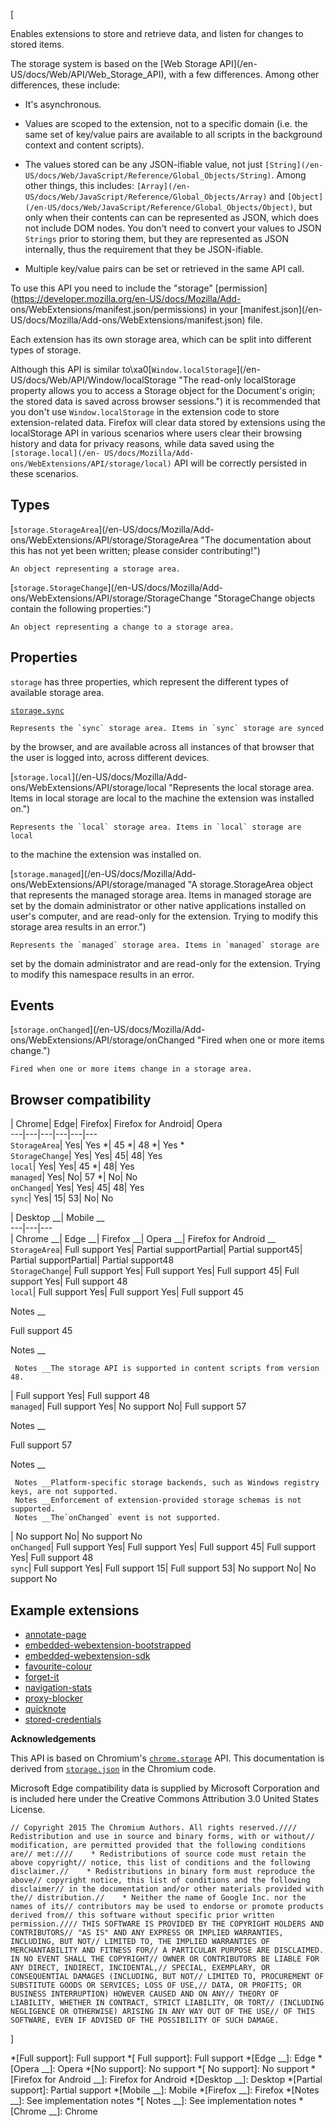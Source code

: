 [



Enables extensions to store and retrieve data, and listen for changes to
stored items.



The storage system is based on the [Web Storage API](/en-
US/docs/Web/API/Web_Storage_API), with a few differences. Among other
differences, these include:





  * It's asynchronous.


  * Values are scoped to the extension, not to a specific domain (i.e. the same set of key/value pairs are available to all scripts in the background context and content scripts).


  * The values stored can be any JSON-ifiable value, not just `[String](/en-US/docs/Web/JavaScript/Reference/Global_Objects/String)`. Among other things, this includes: `[Array](/en-US/docs/Web/JavaScript/Reference/Global_Objects/Array)` and `[Object](/en-US/docs/Web/JavaScript/Reference/Global_Objects/Object)`, but only when their contents can can be represented as JSON, which does not include DOM nodes. You don't need to convert your values to JSON `Strings` prior to storing them, but they are represented as JSON internally, thus the requirement that they be JSON-ifiable.


  * Multiple key/value pairs can be set or retrieved in the same API call.




To use this API you need to include the "storage"
[permission](https://developer.mozilla.org/en-US/docs/Mozilla/Add-
ons/WebExtensions/manifest.json/permissions) in your [manifest.json](/en-
US/docs/Mozilla/Add-ons/WebExtensions/manifest.json) file.



Each extension has its own storage area, which can be split into different
types of storage.



Although this API is similar to\xa0[`Window.localStorage`](/en-
US/docs/Web/API/Window/localStorage "The read-only localStorage property
allows you to access a Storage object for the Document's origin; the stored
data is saved across browser sessions.") it is recommended that you don't use
`Window.localStorage` in the extension code to store extension-related data.
Firefox will clear data stored by extensions using the localStorage API in
various scenarios where users clear their browsing history and data for
privacy reasons, while data saved using the `[storage.local](/en-
US/docs/Mozilla/Add-ons/WebExtensions/API/storage/local)` API will be
correctly persisted in these scenarios.



## Types



[`storage.StorageArea`](/en-US/docs/Mozilla/Add-
ons/WebExtensions/API/storage/StorageArea "The documentation about this has
not yet been written; please consider contributing!")

    An object representing a storage area.

[`storage.StorageChange`](/en-US/docs/Mozilla/Add-
ons/WebExtensions/API/storage/StorageChange "StorageChange objects contain the
following properties:")

    An object representing a change to a storage area.



## Properties



`storage` has three properties, which represent the different types of
available storage area.



[`storage.sync`](/en-US/docs/Mozilla/Add-ons/WebExtensions/API/storage/sync
"Represents the sync storage area. Items in sync storage are synced by the
browser, and are available across all instances of that browser that the user
is logged into \(e.g. via Firefox sync, or a Google account\), across
different devices.")

    Represents the `sync` storage area. Items in `sync` storage are synced
by the browser, and are available across all instances of that browser that
the user is logged into, across different devices.

[`storage.local`](/en-US/docs/Mozilla/Add-
ons/WebExtensions/API/storage/local "Represents the local storage area. Items
in local storage are local to the machine the extension was installed on.")

    Represents the `local` storage area. Items in `local` storage are local
to the machine the extension was installed on.

[`storage.managed`](/en-US/docs/Mozilla/Add-
ons/WebExtensions/API/storage/managed "A storage.StorageArea object that
represents the managed storage area. Items in managed storage are set by the
domain administrator or other native applications installed on user's
computer, and are read-only for the extension. Trying to modify this storage
area results in an error.")

    Represents the `managed` storage area. Items in `managed` storage are
set by the domain administrator and are read-only for the extension. Trying to
modify this namespace results in an error.



## Events



[`storage.onChanged`](/en-US/docs/Mozilla/Add-
ons/WebExtensions/API/storage/onChanged "Fired when one or more items
change.")

    Fired when one or more items change in a storage area.



## Browser compatibility



| Chrome| Edge| Firefox| Firefox for Android| Opera  
---|---|---|---|---|---  
`StorageArea`|  Yes|  Yes *| 45 *| 48 *|  Yes *  
`StorageChange`|  Yes|  Yes| 45| 48|  Yes  
`local`|  Yes|  Yes| 45 *| 48|  Yes  
`managed`|  Yes|  No| 57 *|  No|  No  
`onChanged`|  Yes|  Yes| 45| 48|  Yes  
`sync`|  Yes| 15| 53|  No|  No  
  
| Desktop __| Mobile __  
---|---|---  
| Chrome __| Edge __| Firefox __| Opera __| Firefox for Android __  
`StorageArea`|  Full support Yes| Partial supportPartial| Partial
support45| Partial supportPartial| Partial support48  
`StorageChange`| Full support Yes| Full support Yes| Full
support 45| Full support Yes| Full support 48  
`local`| Full support Yes| Full support Yes| Full support 45

Notes __

Full support 45

Notes __

     Notes __The storage API is supported in content scripts from version 48.
|  Full support Yes| Full support 48  
`managed`| Full support Yes| No support No| Full support 57

Notes __

Full support 57

Notes __

     Notes __Platform-specific storage backends, such as Windows registry keys, are not supported.
     Notes __Enforcement of extension-provided storage schemas is not supported.
     Notes __The`onChanged` event is not supported.
|  No support No| No support No  
`onChanged`| Full support Yes| Full support Yes| Full
support 45| Full support Yes| Full support 48  
`sync`| Full support Yes| Full support 15| Full support 53|
No support No| No support No  
  


## Example extensions

  * [annotate-page](https://github.com/mdn/webextensions-examples/tree/master/annotate-page)
  * [embedded-webextension-bootstrapped](https://github.com/mdn/webextensions-examples/tree/master/embedded-webextension-bootstrapped)
  * [embedded-webextension-sdk](https://github.com/mdn/webextensions-examples/tree/master/embedded-webextension-sdk)
  * [favourite-colour](https://github.com/mdn/webextensions-examples/tree/master/favourite-colour)
  * [forget-it](https://github.com/mdn/webextensions-examples/tree/master/forget-it)
  * [navigation-stats](https://github.com/mdn/webextensions-examples/tree/master/navigation-stats)
  * [proxy-blocker](https://github.com/mdn/webextensions-examples/tree/master/proxy-blocker)
  * [quicknote](https://github.com/mdn/webextensions-examples/tree/master/quicknote)
  * [stored-credentials](https://github.com/mdn/webextensions-examples/tree/master/stored-credentials)



 **Acknowledgements** 

This API is based on Chromium's
[`chrome.storage`](https://developer.chrome.com/extensions/storage) API. This
documentation is derived from
[`storage.json`](https://chromium.googlesource.com/chromium/src/+/master/extensions/common/api/storage.json)
in the Chromium code.



Microsoft Edge compatibility data is supplied by Microsoft Corporation and is
included here under the Creative Commons Attribution 3.0 United States
License.







    
    
    // Copyright 2015 The Chromium Authors. All rights reserved.//// Redistribution and use in source and binary forms, with or without// modification, are permitted provided that the following conditions are// met:////    * Redistributions of source code must retain the above copyright// notice, this list of conditions and the following disclaimer.//    * Redistributions in binary form must reproduce the above// copyright notice, this list of conditions and the following disclaimer// in the documentation and/or other materials provided with the// distribution.//    * Neither the name of Google Inc. nor the names of its// contributors may be used to endorse or promote products derived from// this software without specific prior written permission.//// THIS SOFTWARE IS PROVIDED BY THE COPYRIGHT HOLDERS AND CONTRIBUTORS// "AS IS" AND ANY EXPRESS OR IMPLIED WARRANTIES, INCLUDING, BUT NOT// LIMITED TO, THE IMPLIED WARRANTIES OF MERCHANTABILITY AND FITNESS FOR// A PARTICULAR PURPOSE ARE DISCLAIMED. IN NO EVENT SHALL THE COPYRIGHT// OWNER OR CONTRIBUTORS BE LIABLE FOR ANY DIRECT, INDIRECT, INCIDENTAL,// SPECIAL, EXEMPLARY, OR CONSEQUENTIAL DAMAGES (INCLUDING, BUT NOT// LIMITED TO, PROCUREMENT OF SUBSTITUTE GOODS OR SERVICES; LOSS OF USE,// DATA, OR PROFITS; OR BUSINESS INTERRUPTION) HOWEVER CAUSED AND ON ANY// THEORY OF LIABILITY, WHETHER IN CONTRACT, STRICT LIABILITY, OR TORT// (INCLUDING NEGLIGENCE OR OTHERWISE) ARISING IN ANY WAY OUT OF THE USE// OF THIS SOFTWARE, EVEN IF ADVISED OF THE POSSIBILITY OF SUCH DAMAGE.



]

  *[Full support]: Full support
  *[ Full support]: Full support
  *[Edge __]: Edge
  *[Opera __]: Opera
  *[No support]: No support
  *[ No support]: No support
  *[Firefox for Android __]: Firefox for Android
  *[Desktop __]: Desktop
  *[Partial support]: Partial support
  *[Mobile __]: Mobile
  *[Firefox __]: Firefox
  *[Notes __]: See implementation notes
  *[ Notes __]: See implementation notes
  *[Chrome __]: Chrome

